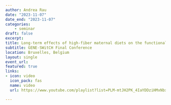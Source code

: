 ```yaml
---
author: Andrea Rau
date: "2023-11-07"
date_end: "2023-11-07"
categories:
    - seminar
draft: false
excerpt: 
title: Long-term effects of high-fiber maternal diets on the functional genome of pig offspring
subtitle: GENE-SWitCH Final Conference
location: Bruxelles, Belgium
layout: single
event_url: 
featured: true
links:
- icon: video
  icon_pack: fas
  name: video
  url: https://www.youtube.com/playlist?list=PLM-mtJH2PK_4IaYDDziHMxNbxU7LjsRG7

---
```




